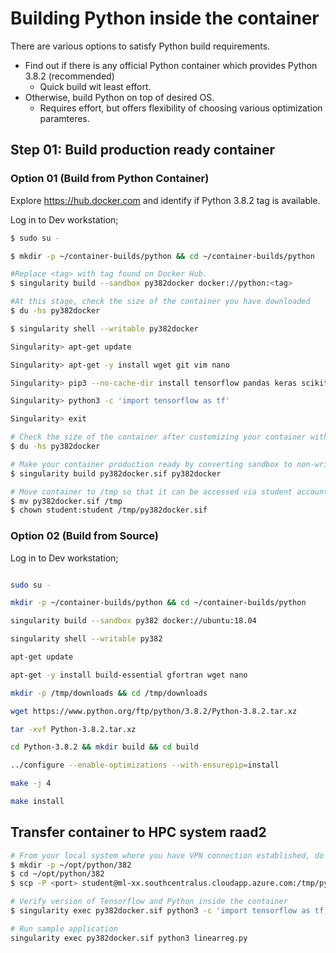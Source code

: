 # Building Python inside the container

There are various options to satisfy Python build requirements.

* Find out if there is any official Python container which provides Python 3.8.2 (recommended)
  * Quick build wit least effort.
* Otherwise, build Python on top of desired OS.
  * Requires effort, but offers flexibility of choosing various optimization paramteres.
## Step 01: Build production ready container
### Option 01 (Build from Python Container)

Explore https://hub.docker.com and identify if Python 3.8.2 tag is available.

Log in to Dev workstation;
```sh
$ sudo su - 

$ mkdir -p ~/container-builds/python && cd ~/container-builds/python

#Replace <tag> with tag found on Docker Hub.
$ singularity build --sandbox py382docker docker://python:<tag>

#At this stage, check the size of the container you have downloaded
$ du -hs py382docker

$ singularity shell --writable py382docker

Singularity> apt-get update

Singularity> apt-get -y install wget git vim nano

Singularity> pip3 --no-cache-dir install tensorflow pandas keras scikit-learn

Singularity> python3 -c 'import tensorflow as tf'

Singularity> exit

# Check the size of the container after customizing your container with requirements
$ du -hs py382docker

# Make your container production ready by converting sandbox to non-writable image file
$ singularity build py382docker.sif py382docker

# Move container to /tmp so that it can be accessed via student account remotely
$ mv py382docker.sif /tmp
$ chown student:student /tmp/py382docker.sif

```

### Option 02 (Build from Source)
Log in to Dev workstation;
```sh

sudo su - 

mkdir -p ~/container-builds/python && cd ~/container-builds/python

singularity build --sandbox py382 docker://ubuntu:18.04

singularity shell --writable py382

apt-get update

apt-get -y install build-essential gfortran wget nano

mkdir -p /tmp/downloads && cd /tmp/downloads

wget https://www.python.org/ftp/python/3.8.2/Python-3.8.2.tar.xz

tar -xvf Python-3.8.2.tar.xz

cd Python-3.8.2 && mkdir build && cd build

../configure --enable-optimizations --with-ensurepip=install

make -j 4

make install

```

## Transfer container to HPC system raad2

```sh
# From your local system where you have VPN connection established, do ssh to raad2 and issue following;
$ mkdir -p ~/opt/python/382
$ cd ~/opt/python/382
$ scp -P <port> student@ml-xx.southcentralus.cloudapp.azure.com:/tmp/py382docker.sif

# Verify version of Tensorflow and Python inside the container
$ singularity exec py382docker.sif python3 -c 'import tensorflow as tf; print(tf.__version__)'

# Run sample application
singularity exec py382docker.sif python3 linearreg.py 
```
